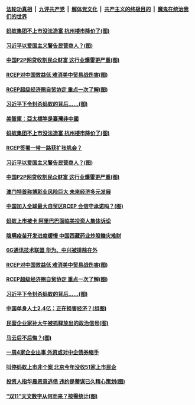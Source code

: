 ####  [法轮功真相](../../../../basic/blob/master/README.md?t=11172031) &nbsp;|&nbsp; [九评共产党](../../../../9ping.md/blob/master/README.md?t=11172031) &nbsp;|&nbsp; [解体党文化](../../../../jtdwh.md/blob/master/README.md?t=11172031)  &nbsp;|&nbsp; [共产主义的终极目的](../../../../gczydzjmd.md/blob/master/README.md?t=11172031) &nbsp;|&nbsp; [魔鬼在统治我们的世界](../../../../mgztzwmdsj.md/blob/master/README.md?t=11172031) 

#### [蚂蚁集团不上市没法造富 杭州楼市降价了(图)](../pages/p5/952787.md?t=11172031) 

#### [习近平以爱国主义警告民营商人？(图)](../pages/p5/952801.md?t=11172031) 

#### [中国P2P网贷收割民众财富 这行业爆雷更严重(图)](../pages/p5/952786.md?t=11172031) 

#### [RCEP对中国效益低 难消美中贸易战伤害(图)](../pages/p5/952743.md?t=11172031) 

#### [RCEP超级经济圈自贸协定 重点一次了解(图)](../pages/p5/952740.md?t=11172031) 

#### [习近平下令封杀蚂蚁的背后……(图)](../pages/p5/952703.md?t=11172031) 

#### [美智庫︰亞太標竿是臺灣非中國](../pages/p5/952807.md?t=11172031) 

#### [蚂蚁集团不上市没法造富 杭州楼市降价了(图)](../pages/p5/952787.md?t=11172031) 

#### [RCEP签署一带一路获扩张机会？](../pages/p5/952805.md?t=11172031) 

#### [习近平以爱国主义警告民营商人？(图)](../pages/p5/952801.md?t=11172031) 

#### [中国P2P网贷收割民众财富 这行业爆雷更严重(图)](../pages/p5/952786.md?t=11172031) 

#### [澳门特首称博彩业风险巨大 未来经济多元发展](../pages/p5/952771.md?t=11172031) 

#### [中国加入全球最大自贸区RCEP 会信守承诺吗？(图)](../pages/p5/952757.md?t=11172031) 

#### [蚂蚁上市被卡 阿里巴巴面临美投资人集体诉讼](../pages/p5/952747.md?t=11172031) 

#### [隐瞒疫苗开发进度缓慢 中国西藏药业炒股赚灾难财](../pages/p5/952746.md?t=11172031) 

#### [6G通讯技术联盟 华为、中兴被排除在外](../pages/p5/952745.md?t=11172031) 

#### [RCEP对中国效益低 难消美中贸易战伤害(图)](../pages/p5/952743.md?t=11172031) 

#### [RCEP超级经济圈自贸协定 重点一次了解(图)](../pages/p5/952740.md?t=11172031) 

#### [习近平下令封杀蚂蚁的背后……(图)](../pages/p5/952703.md?t=11172031) 

#### [中国单身人士2.4亿：正在损害经济？(组图)](../pages/p5/952704.md?t=11172031) 

#### [民营企业家孙大午被抓释放出的政治信号(图)](../pages/p5/952702.md?t=11172031) 

#### [马云后不后悔？(图)](../pages/p5/952699.md?t=11172031) 

#### [一周4家企业出事 外资或对中企债券缩手](../pages/p5/952683.md?t=11172031) 

#### [叫停蚂蚁上市非个案 北京今年没收51家上市民企](../pages/p5/952681.md?t=11172031) 

#### [投资人指华晨恶意逃债 违约是蓄谋已久精心策划(图)](../pages/p5/952673.md?t=11172031) 

#### [“双11”天文数字从何而来？按需统计(图)](../pages/p5/952639.md?t=11172031) 

